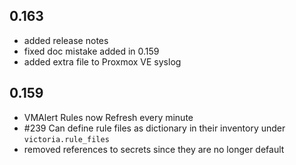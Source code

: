 ## 0.163
* added release notes
* fixed doc mistake added in 0.159
* added extra file to Proxmox VE syslog

## 0.159
* VMAlert Rules now Refresh every minute
* #239 Can define rule files as dictionary in their inventory under `victoria.rule_files`
* removed references to secrets since they are no longer default

